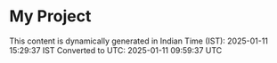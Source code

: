 # My Project

This content is dynamically generated in Indian Time (IST): 2025-01-11 15:29:37 IST
Converted to UTC: 2025-01-11 09:59:37 UTC

